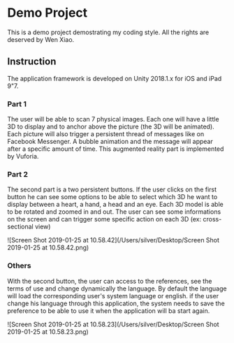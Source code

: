 # Demo Project

This is a demo project demostrating my coding style. All the rights are deserved by Wen Xiao.

## Instruction

The application framework is developed on Unity 2018.1.x for iOS and iPad 9"7. 

### Part 1

The user will be able to scan 7 physical images. Each one will have a little 3D to display and to anchor above the picture (the 3D will be animated). Each picture will also trigger a persistent thread of messages like on Facebook Messenger. A bubble animation and the message will appear after a specific amount of time. This augmented reality part is implemented by Vuforia.

### Part 2

The second part is a two persistent buttons. If the user clicks on the first button he can see some options to be able to select which 3D he want to display between a heart, a hand, a head and an eye. Each 3D model is able to be rotated and zoomed in and out. The user can see some informations on the screen and can trigger some specific action on each 3D (ex:  cross-sectional view)

![Screen Shot 2019-01-25 at 10.58.42](/Users/silver/Desktop/Screen Shot 2019-01-25 at 10.58.42.png)

### Others

With the second button, the user can access to the references, see the terms of use and change dynamically the language. By default the language will load the corresponding user's system language or english. if the user change his language through this application, the system needs to save the preference to be able to use it when the application will ba start again.

![Screen Shot 2019-01-25 at 10.58.23](/Users/silver/Desktop/Screen Shot 2019-01-25 at 10.58.23.png)